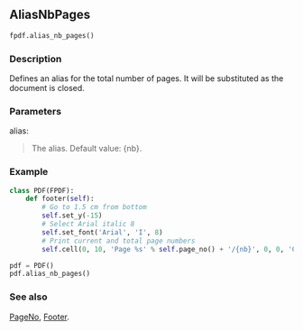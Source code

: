 ## AliasNbPages ##

```python
fpdf.alias_nb_pages()
```

### Description ###

Defines an alias for the total number of pages. It will be substituted as the document is closed.

### Parameters ###

alias:
> The alias. Default value: {nb}.

### Example ###
```python
class PDF(FPDF):
    def footer(self):
        # Go to 1.5 cm from bottom
        self.set_y(-15)
        # Select Arial italic 8
        self.set_font('Arial', 'I', 8)
        # Print current and total page numbers
        self.cell(0, 10, 'Page %s' % self.page_no() + '/{nb}', 0, 0, 'C')

pdf = PDF()
pdf.alias_nb_pages()

```

### See also ###

[PageNo](PageNo.md), [Footer](Footer.md).
